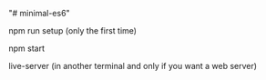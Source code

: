 "# minimal-es6"

npm run setup (only the first time)

npm start

live-server (in another terminal and only if you want a web server)
